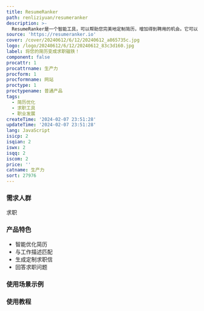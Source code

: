 ```yaml
---
title: ResumeRanker
path: renliziyuan/resumeranker
description: >-
  ResumeRanker是一个智能工具，可以帮助您完美地定制简历，增加得到聘用的机会。它可以根据工作描述来优化您的简历，提供关键技能的亮点，并与职位要求进行匹配。同时，它还可以生成与所申请职位相关的求职信，并为您回答常见的求职问题。
source: 'https://resumeranker.io'
cover: /cover/20240612/6/12/20240612_a865735c.jpg
logo: /logo/20240612/6/12/20240612_83c3d160.jpg
label: 将您的简历变成求职磁铁！
component: false
procattr: 1
procattrname: 生产力
procform: 1
procformname: 网站
proctype: 1
proctypename: 普通产品
tags:
  - 简历优化
  - 求职工具
  - 职业发展
createTime: '2024-02-07 23:51:28'
updateTime: '2024-02-07 23:51:28'
lang: JavaScript
isicp: 2
isqian: 2
iswx: 2
isqq: 2
iscom: 2
price: ''
catname: 生产力
sort: 27976
---
```




### 需求人群
求职

### 产品特色
- 智能优化简历
- 与工作描述匹配
- 生成定制求职信
- 回答求职问题

### 使用场景示例


### 使用教程


  
